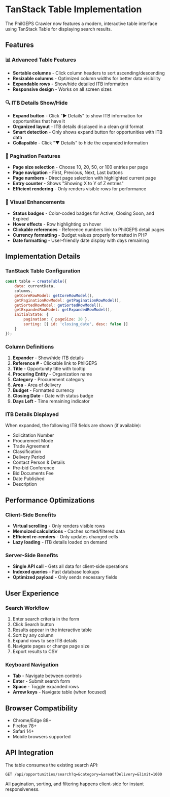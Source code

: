 # TanStack Table Implementation

The PhilGEPS Crawler now features a modern, interactive table interface using TanStack Table for displaying search results.

## Features

### 📊 Advanced Table Features
- **Sortable columns** - Click column headers to sort ascending/descending
- **Resizable columns** - Optimized column widths for better data visibility
- **Expandable rows** - Show/hide detailed ITB information
- **Responsive design** - Works on all screen sizes

### 🔍 ITB Details Show/Hide
- **Expand button** - Click "▶ Details" to show ITB information for opportunities that have it
- **Organized layout** - ITB details displayed in a clean grid format
- **Smart detection** - Only shows expand button for opportunities with ITB data
- **Collapsible** - Click "▼ Details" to hide the expanded information

### 📄 Pagination Features
- **Page size selection** - Choose 10, 20, 50, or 100 entries per page
- **Page navigation** - First, Previous, Next, Last buttons
- **Page numbers** - Direct page selection with highlighted current page
- **Entry counter** - Shows "Showing X to Y of Z entries"
- **Efficient rendering** - Only renders visible rows for performance

### 🎨 Visual Enhancements
- **Status badges** - Color-coded badges for Active, Closing Soon, and Expired
- **Hover effects** - Row highlighting on hover
- **Clickable references** - Reference numbers link to PhilGEPS detail pages
- **Currency formatting** - Budget values properly formatted in PHP
- **Date formatting** - User-friendly date display with days remaining

## Implementation Details

### TanStack Table Configuration
```javascript
const table = createTable({
    data: currentData,
    columns,
    getCoreRowModel: getCoreRowModel(),
    getPaginationRowModel: getPaginationRowModel(),
    getSortedRowModel: getSortedRowModel(),
    getExpandedRowModel: getExpandedRowModel(),
    initialState: {
        pagination: { pageSize: 20 },
        sorting: [{ id: 'closing_date', desc: false }]
    }
});
```

### Column Definitions
1. **Expander** - Show/hide ITB details
2. **Reference #** - Clickable link to PhilGEPS
3. **Title** - Opportunity title with tooltip
4. **Procuring Entity** - Organization name
5. **Category** - Procurement category
6. **Area** - Area of delivery
7. **Budget** - Formatted currency
8. **Closing Date** - Date with status badge
9. **Days Left** - Time remaining indicator

### ITB Details Displayed
When expanded, the following ITB fields are shown (if available):
- Solicitation Number
- Procurement Mode
- Trade Agreement
- Classification
- Delivery Period
- Contact Person & Details
- Pre-bid Conference
- Bid Documents Fee
- Date Published
- Description

## Performance Optimizations

### Client-Side Benefits
- **Virtual scrolling** - Only renders visible rows
- **Memoized calculations** - Caches sorted/filtered data
- **Efficient re-renders** - Only updates changed cells
- **Lazy loading** - ITB details loaded on demand

### Server-Side Benefits
- **Single API call** - Gets all data for client-side operations
- **Indexed queries** - Fast database lookups
- **Optimized payload** - Only sends necessary fields

## User Experience

### Search Workflow
1. Enter search criteria in the form
2. Click Search button
3. Results appear in the interactive table
4. Sort by any column
5. Expand rows to see ITB details
6. Navigate pages or change page size
7. Export results to CSV

### Keyboard Navigation
- **Tab** - Navigate between controls
- **Enter** - Submit search form
- **Space** - Toggle expanded rows
- **Arrow keys** - Navigate table (when focused)

## Browser Compatibility
- Chrome/Edge 88+
- Firefox 78+
- Safari 14+
- Mobile browsers supported

## API Integration
The table consumes the existing search API:
```
GET /api/opportunities/search?q=&category=&areaOfDelivery=&limit=1000
```

All pagination, sorting, and filtering happens client-side for instant responsiveness.
